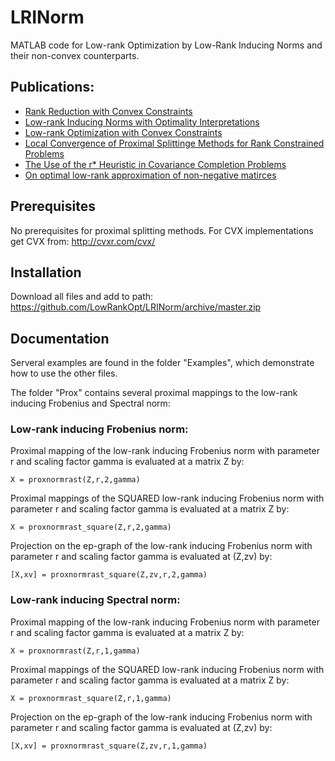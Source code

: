 # LRINorm
MATLAB code for Low-rank Optimization by Low-Rank Inducing Norms and their non-convex counterparts. 

## Publications:

* [Rank Reduction with Convex Constraints](https://lup.lub.lu.se/search/publication/54cb814f-59fe-4bc9-a7ef-773cbcf06889)
* [Low-rank Inducing Norms with Optimality Interpretations](https://arxiv.org/abs/1612.03186)
* [Low-rank Optimization with Convex Constraints](https://arxiv.org/abs/1606.01793)
* [Local Convergence of Proximal Splittinge Methods for Rank Constrained Problems](https://arxiv.org/abs/1710.04248)
* [The Use of the r* Heuristic in Covariance Completion Problems](http://www.control.lth.se/index.php?mact=ReglerPublicationsB,cntnt01,showpublication,0&cntnt01LUPid=a61669c7-29b9-41ee-82da-9c825b08f8d8&cntnt01returnid=60)
* [On optimal low-rank approximation of non-negative matirces](http://lup.lub.lu.se/search/ws/files/21812505/2015cdcGrusslerRantzer.pdf)

## Prerequisites
No prerequisites for proximal splitting methods. 
For CVX implementations get CVX from: http://cvxr.com/cvx/

## Installation

Download all files and add to path: https://github.com/LowRankOpt/LRINorm/archive/master.zip 

## Documentation

Serveral examples are found in the folder "Examples", which demonstrate how to use the other files.

The folder "Prox" contains several proximal mappings to the low-rank inducing Frobenius and Spectral norm:

### Low-rank inducing Frobenius norm: 

Proximal mapping of the low-rank inducing Frobenius norm with parameter r and scaling factor gamma is evaluated at a matrix Z by:
```
X = proxnormrast(Z,r,2,gamma)
```
Proximal mappings of the SQUARED low-rank inducing Frobenius norm with parameter r and scaling factor gamma is evaluated at a matrix Z by:
```
X = proxnormrast_square(Z,r,2,gamma)
```
Projection on the ep-graph of the low-rank inducing Frobenius norm with parameter r and scaling factor gamma is evaluated at (Z,zv) by:
```
[X,xv] = proxnormrast_square(Z,zv,r,2,gamma)
```
### Low-rank inducing Spectral norm: 

Proximal mapping of the low-rank inducing Frobenius norm with parameter r and scaling factor gamma is evaluated at a matrix Z by:
```
X = proxnormrast(Z,r,1,gamma)
```
Proximal mappings of the SQUARED low-rank inducing Frobenius norm with parameter r and scaling factor gamma is evaluated at a matrix Z by:
```
X = proxnormrast_square(Z,r,1,gamma)
```
Projection on the ep-graph of the low-rank inducing Frobenius norm with parameter r and scaling factor gamma is evaluated at (Z,zv) by:
```
[X,xv] = proxnormrast_square(Z,zv,r,1,gamma)
```

